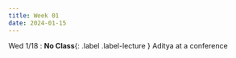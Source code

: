 ```yaml
---
title: Week 01
date: 2024-01-15
---
```


Wed 1/18
: **No Class**{: .label .label-lecture } Aditya at a conference
